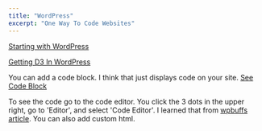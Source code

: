 ```yaml
---
title: "WordPress"
excerpt: "One Way To Code Websites"
---
```


[Starting with WordPress](https://wordpress.org/support/article/new-to-wordpress-where-to-start/)


[Getting D3 In WordPress](https://premium.wpmudev.org/blog/beyond-pie-charts-add-mind-blowing-visualizations-to-wordpress/)


You can add a code block. I think that just displays code on your site. [See Code Block](https://wordpress.com/support/wordpress-editor/blocks/code-block/)


To see the code go to the code editor. You click the 3 dots in the upper right, go to 'Editor', and select 'Code Editor'. I learned that from [wpbuffs article](https://wpbuffs.com/edit-source-code-in-wordpress/). You can also add custom html.
